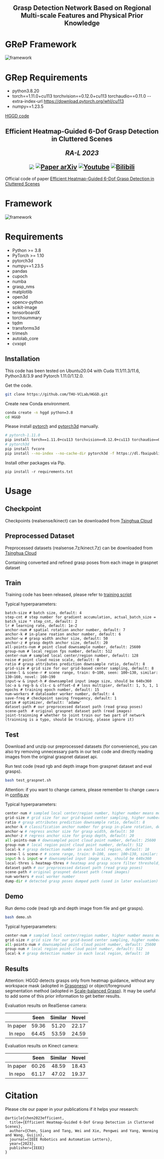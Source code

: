 <h2 align="center">
  <b>Grasp Detection Network Based on Regional Multi-scale Features and Physical Prior Knowledge</b>

# GReP Framework
![framework](./images/GReP_framework.png)

# GRep Requirements
- python3.8.20
- torch==1.11.0+cu113 torchvision==0.12.0+cu113 torchaudio==0.11.0 --extra-index-url https://download.pytorch.org/whl/cu113
- numpy==1.23.5


[HGGD code](https://github.com/THU-VCLab/HGGD)
<h2 align="center">
  <b>Efficient Heatmap-Guided 6-Dof Grasp Detection in Cluttered Scenes</b>

<b><i>RA-L 2023</i></b>

<div align="center">
    <a href="https://ieeexplore.ieee.org/document/10168242" target="_blank">
    <img src="https://img.shields.io/badge/ieee-%2300629B.svg?&style=for-the-badge&logo=ieee&logoColor=white"></a>
    <a href="https://arxiv.org/pdf/2403.18546" target="_blank">
    <img src="https://img.shields.io/badge/arxiv-%23B31B1B.svg?&style=for-the-badge&logo=arxiv&logoColor=white" alt="Paper arXiv"></a>
    <a href="https://www.youtube.com/watch?v=V8gG1eHbrsU" target="_blank">
    <img src="https://img.shields.io/badge/youtube-%23FF0000.svg?&style=for-the-badge&logo=youtube&logoColor=white" alt="Youtube"/></a>
    <a href="https://www.bilibili.com/video/BV1hH4y1H7qv/" target="_blank">
    <img src="https://img.shields.io/badge/bilibili-%2300A1D6.svg?&style=for-the-badge&logo=bilibili&logoColor=white" alt="Bilibili"/></a>
</div>
</h2>

Official code of paper [Efficient Heatmap-Guided 6-Dof Grasp Detection in Cluttered Scenes](https://ieeexplore.ieee.org/document/10168242)

# Framework

![framework](./images/framework.jpg)

# Requirements

- Python >= 3.8
- PyTorch >= 1.10
- pytorch3d
- numpy==1.23.5
- pandas
- cupoch
- numba
- grasp_nms
- matplotlib
- open3d
- opencv-python
- scikit-image
- tensorboardX
- torchsummary
- tqdm
- transforms3d
- trimesh
- autolab_core
- cvxopt

## Installation

This code has been tested on Ubuntu20.04 with Cuda 11.1/11.3/11.6, Python3.8/3.9 and Pytorch 1.11.0/1.12.0.

Get the code.

```bash
git clone https://github.com/THU-VCLab/HGGD.git
```

Create new Conda environment.

```bash
conda create -n hggd python=3.8
cd HGGD
```

Please install [pytorch](https://pytorch.org/) and [pytorch3d](https://github.com/facebookresearch/pytorch3d/blob/main/INSTALL.md) manually.

```bash
# pytorch-1.11.0
pip install torch==1.11.0+cu113 torchvision==0.12.0+cu113 torchaudio==0.11.0 --extra-index-url https://download.pytorch.org/whl/cu113
# pytorch3d
pip install fvcore
pip install --no-index --no-cache-dir pytorch3d -f https://dl.fbaipublicfiles.com/pytorch3d/packaging/wheels/py38_cu113_pyt1110/download.html
```

Install other packages via Pip.

```bas
pip install -r requirements.txt
```

# Usage

## Checkpoint

Checkpoints (realsense/kinect) can be downloaded from [Tsinghua Cloud](https://cloud.tsinghua.edu.cn/d/e3edfc2c8b114513b7eb/)

## Preprocessed Dataset

Preprocessed datasets (realsense.7z/kinect.7z) can be downloaded from [Tsinghua Cloud](https://cloud.tsinghua.edu.cn/d/e3edfc2c8b114513b7eb/)

Containing converted and refined grasp poses from each image in graspnet dataset

## Train

Training code has been released, please refer to [training script](./train_graspnet.sh)

Typical hyperparameters:

```shell
batch-size # batch size, default: 4
step-cnt # step number for gradient accumulation, actual_batch_size = batch_size * step_cnt, default: 2
lr # learning rate, default: 1e-2
anchor-num # spatial rotation anchor number, default: 7
anchor-k # in-plane roation anchor number, default: 6
anchor-w # grasp width anchor size, default: 50
anchor-z # grasp depth anchor size, default: 20
all-points-num # point cloud downsample number, default: 25600
group-num # local region fps number, default: 512
center-num # sampled local center/region number, default: 128
noise # point cloud noise scale, default: 0
ratio # grasp attributes prediction downsample ratio, default: 8
grid-size # grid size for our grid-based center sampling, default: 8
scene-l & scene-r # scene range, train: 0~100, seen: 100~130, similar: 130~160, novel: 160~190
input-w & input-h # downsampled input image size, should be 640x360
loc-a & reg-b & cls-c & offset-d # loss multipier, default: 1, 5, 1, 1
epochs # training epoch number, default: 15
num-workers # dataloader worker number, default: 4
save-freq # checkpoint saving frequency, default: 1
optim # optimizer, default: 'adamw'
dataset-path # our preprocessed dataset path (read grasp poses)
scene-path  # original graspnet dataset path (read images)
joint-trainning # whether to joint train our two part of network (trainning is a typo, should be training, please ignore it)
```

## Test

Download and unzip our preprocessed datasets (for convenience), you can also try removing unnecessary parts in our test code and directly reading images from the original graspnet dataset api.

Run test code (read rgb and depth image from graspnet dataset and eval grasps).

```bash
bash test_graspnet.sh
```

Attention: if you want to change camera, please remember to change `camera` in [config.py](./dataset/config.py)

Typical hyperparameters:

```python
center-num # sampled local center/region number, higher number means more regions&grasps, but gets slower speed, default: 48
grid-size # grid size for our grid-based center sampling, higher number means sparser centers, default: 8
ratio # grasp attributes prediction downsample ratio, default: 8
anchor-k # classification anchor number for grasp in-plane rotation, default: 6
anchor-w # regress anchor size for grasp width, default: 50
anchor-z # regress anchor size for grasp depth, default: 20
all-points-num # downsampled point cloud point number, default: 25600
group-num # local region point cloud point number, default: 512
local-k # grasp detection number in each local region, default: 10
scene-l & scene-r # scene range, train: 0~100, seen: 100~130, similar: 130~160, novel: 160~190
input-h & input-w # downsampled input image size, should be 640x360
local-thres & heatmap-thres # heatmap and grasp score filter threshold, set to 0.01 in our settings
dataset-path # our preprocessed dataset path (read grasp poses)
scene-path # original graspnet dataset path (read images)
num-workers # eval worker number
dump-dir # detected grasp poses dumped path (used in later evaluation)
```

## Demo

Run demo code (read rgb and depth image from file and get grasps).

```bash
bash demo.sh
```

Typical hyperparameters:

```python
center-num # sampled local center/region number, higher number means more regions&grasps, but gets slower speed, default: 48
grid-size # grid size for our grid-based center sampling, higher number means sparser centers, default: 8
all-points-num # downsampled point cloud point number, default: 25600
group-num # local region point cloud point number, default: 512
local-k # grasp detection number in each local region, default: 10
```

## Results

Attention: HGGD detects grasps only from heatmap guidance, without any workspace mask (adopted in [Graspness](https://github.com/rhett-chen/graspness_implementation)) or object/foreground segmentation method (adopted in [Scale-balanced Grasp](https://github.com/mahaoxiang822/scale-balanced-grasp)). It may be useful to add some of this prior information to get better results.

Evaluation results on RealSense camera:

|          | Seen  | Similar | Novel |
| :------: | :---: | :-----: | :---: |
| In paper | 59.36 |  51.20  | 22.17 |
| In repo  | 64.45 |  53.59  | 24.59 |

Evaluation results on Kinect camera:

|          | Seen  | Similar | Novel |
| :------: | :---: | :-----: | :---: |
| In paper | 60.26 |  48.59  | 18.43 |
| In repo  | 61.17 |  47.02  | 19.37 |

# Citation

Please cite our paper in your publications if it helps your research:

```
@article{chen2023efficient,
  title={Efficient Heatmap-Guided 6-Dof Grasp Detection in Cluttered Scenes},
  author={Chen, Siang and Tang, Wei and Xie, Pengwei and Yang, Wenming and Wang, Guijin},
  journal={IEEE Robotics and Automation Letters},
  year={2023},
  publisher={IEEE}
}
```
